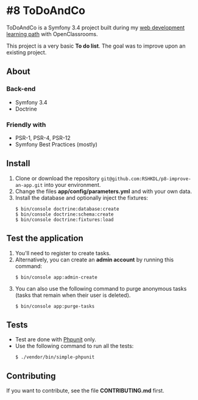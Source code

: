 #8 ToDoAndCo
========

ToDoAndCo is a Symfony 3.4 project built during my [web development learning path](https://openclassrooms.com/fr/paths/59-developpeur-dapplication-php-symfony) with OpenClassrooms.

This project is a very basic **To do list**. The goal was to improve upon an existing project.

## About
### Back-end

* Symfony 3.4
* Doctrine

### Friendly with

* PSR-1, PSR-4, PSR-12
* Symfony Best Practices (mostly)

## Install

1. Clone or download the repository `git@github.com:RSHKDL/p8-improve-an-app.git` into your environment.
2. Change the files **app/config/parameters.yml** and with your own data.
3. Install the database and optionally inject the fixtures:
    ```
    $ bin/console doctrine:database:create
    $ bin/console doctrine:schema:create
    $ bin/console doctrine:fixtures:load
    ```

## Test the application

1. You'll need to register to create tasks.
2. Alternatively, you can create an **admin account** by running this command:
    ```
    $ bin/console app:admin-create
    ```
3. You can also use the following command to purge anonymous tasks (tasks that remain when their user is deleted).
    ```
    $ bin/console app:purge-tasks
    ```

## Tests

- Test are done with [Phpunit](https://phpunit.readthedocs.io/en/8.3/) only.
- Use the following command to run all the tests:
    ```
    $ ./vendor/bin/simple-phpunit
    ```

## Contributing

If you want to contribute, see the file **CONTRIBUTING.md** first.
